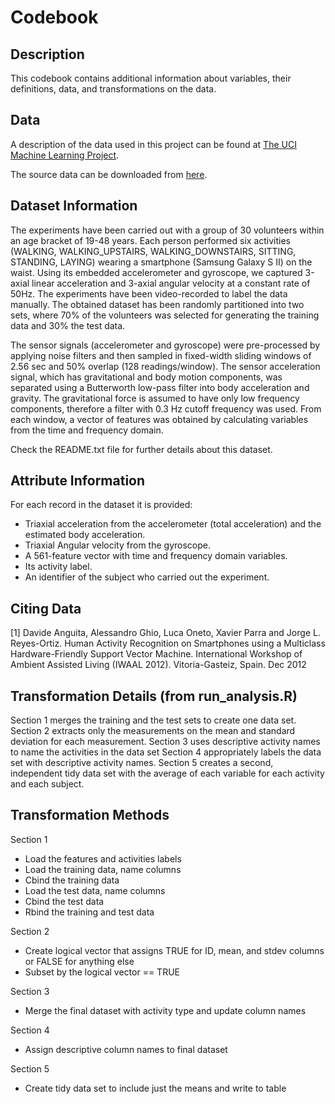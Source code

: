 # Codebook

## Description

This codebook contains additional information about variables, their definitions, data, and transformations on the data.

## Data

A description of the data used in this project can be found at <a href="http://archive.ics.uci.edu/ml/datasets/Human+Activity+Recognition+Using+Smartphones">The UCI Machine Learning Project</a>.

The source data can be downloaded from <a href="https://d396qusza40orc.cloudfront.net/getdata%2Fprojectfiles%2FUCI%20HAR%20Dataset.zip">here</a>.

## Dataset Information

The experiments have been carried out with a group of 30 volunteers within an age bracket of 19-48 years. Each person performed six activities (WALKING, WALKING_UPSTAIRS, WALKING_DOWNSTAIRS, SITTING, STANDING, LAYING) wearing a smartphone (Samsung Galaxy S II) on the waist. Using its embedded accelerometer and gyroscope, we captured 3-axial linear acceleration and 3-axial angular velocity at a constant rate of 50Hz. The experiments have been video-recorded to label the data manually. The obtained dataset has been randomly partitioned into two sets, where 70% of the volunteers was selected for generating the training data and 30% the test data. 

The sensor signals (accelerometer and gyroscope) were pre-processed by applying noise filters and then sampled in fixed-width sliding windows of 2.56 sec and 50% overlap (128 readings/window). The sensor acceleration signal, which has gravitational and body motion components, was separated using a Butterworth low-pass filter into body acceleration and gravity. The gravitational force is assumed to have only low frequency components, therefore a filter with 0.3 Hz cutoff frequency was used. From each window, a vector of features was obtained by calculating variables from the time and frequency domain. 

Check the README.txt file for further details about this dataset.

## Attribute Information

For each record in the dataset it is provided: 
* Triaxial acceleration from the accelerometer (total acceleration) and the estimated body acceleration. 
* Triaxial Angular velocity from the gyroscope. 
* A 561-feature vector with time and frequency domain variables. 
* Its activity label. 
* An identifier of the subject who carried out the experiment.

## Citing Data

[1] Davide Anguita, Alessandro Ghio, Luca Oneto, Xavier Parra and Jorge L. Reyes-Ortiz. Human Activity Recognition on Smartphones using a Multiclass Hardware-Friendly Support Vector Machine. International Workshop of Ambient Assisted Living (IWAAL 2012). Vitoria-Gasteiz, Spain. Dec 2012

## Transformation Details (from run_analysis.R)

Section 1 merges the training and the test sets to create one data set.
Section 2 extracts only the measurements on the mean and standard deviation for each measurement.
Section 3 uses descriptive activity names to name the activities in the data set
Section 4 appropriately labels the data set with descriptive activity names.
Section 5 creates a second, independent tidy data set with the average of each variable for each activity and each subject.

## Transformation Methods

Section 1
* Load the features and activities labels
* Load the training data, name columns
* Cbind the training data
* Load the test data, name columns
* Cbind the test data
* Rbind the training and test data

Section 2
* Create logical vector that assigns TRUE for ID, mean, and stdev columns or FALSE for anything else
* Subset by the logical vector == TRUE

Section 3
* Merge the final dataset with activity type and update column names

Section 4
* Assign descriptive column names to final dataset

Section 5
* Create tidy data set to include just the means and write to table










